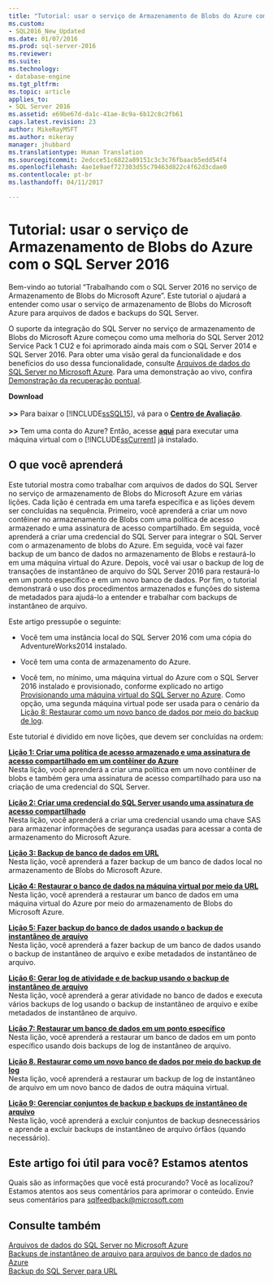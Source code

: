 ```yaml
---
title: "Tutorial: usar o serviço de Armazenamento de Blobs do Azure com o SQL Server 2016 | Microsoft Docs"
ms.custom:
- SQL2016_New_Updated
ms.date: 01/07/2016
ms.prod: sql-server-2016
ms.reviewer: 
ms.suite: 
ms.technology:
- database-engine
ms.tgt_pltfrm: 
ms.topic: article
applies_to:
- SQL Server 2016
ms.assetid: e69be67d-da1c-41ae-8c9a-6b12c8c2fb61
caps.latest.revision: 23
author: MikeRayMSFT
ms.author: mikeray
manager: jhubbard
ms.translationtype: Human Translation
ms.sourcegitcommit: 2edcce51c6822a89151c3c3c76fbaacb5edd54f4
ms.openlocfilehash: 4ae1e9aef727303d55c79463d822c4f62d3cdae0
ms.contentlocale: pt-br
ms.lasthandoff: 04/11/2017

---
```

# <a name="tutorial-use-azure-blob-storage-service-with-sql-server-2016"></a>Tutorial: usar o serviço de Armazenamento de Blobs do Azure com o SQL Server 2016
Bem-vindo ao tutorial “Trabalhando com o SQL Server 2016 no serviço de Armazenamento de Blobs do Microsoft Azure”. Este tutorial o ajudará a entender como usar o serviço de armazenamento de Blobs do Microsoft Azure para arquivos de dados e backups do SQL Server.  
  
O suporte da integração do SQL Server no serviço de armazenamento de Blobs do Microsoft Azure começou como uma melhoria do SQL Server 2012 Service Pack 1 CU2 e foi aprimorado ainda mais com o SQL Server 2014 e SQL Server 2016. Para obter uma visão geral da funcionalidade e dos benefícios do uso dessa funcionalidade, consulte [Arquivos de dados do SQL Server no Microsoft Azure](../relational-databases/databases/sql-server-data-files-in-microsoft-azure.md). Para uma demonstração ao vivo, confira [Demonstração da recuperação pontual](https://channel9.msdn.com/Blogs/Windows-Azure/File-Snapshot-Backups-Demo).  
  
  
**Download**<br /><br />**>>**  Para baixar o [!INCLUDE[ssSQL15](../includes/sssql15-md.md)], vá para o  **[Centro de Avaliação](https://www.microsoft.com/en-us/evalcenter/evaluate-sql-server-2016)**.<br /><br />**>>**  Tem uma conta do Azure?  Então, acesse **[aqui](https://azure.microsoft.com/en-us/services/virtual-machines/sql-server/)** para executar uma máquina virtual com o [!INCLUDE[ssCurrent](../includes/sscurrent-md.md)] já instalado.  
  
## <a name="what-you-will-learn"></a>O que você aprenderá  
Este tutorial mostra como trabalhar com arquivos de dados do SQL Server no serviço de armazenamento de Blobs do Microsoft Azure em várias lições. Cada lição é centrada em uma tarefa específica e as lições devem ser concluídas na sequência. Primeiro, você aprenderá a criar um novo contêiner no armazenamento de Blobs com uma política de acesso armazenado e uma assinatura de acesso compartilhado. Em seguida, você aprenderá a criar uma credencial do SQL Server para integrar o SQL Server com o armazenamento de blobs do Azure. Em seguida, você vai fazer backup de um banco de dados no armazenamento de Blobs e restaurá-lo em uma máquina virtual do Azure. Depois, você vai usar o backup de log de transações de instantâneo de arquivo do SQL Server 2016 para restaurá-lo em um ponto específico e em um novo banco de dados. Por fim, o tutorial demonstrará o uso dos procedimentos armazenados e funções do sistema de metadados para ajudá-lo a entender e trabalhar com backups de instantâneo de arquivo.  
  
Este artigo pressupõe o seguinte:  
  
-   Você tem uma instância local do SQL Server 2016 com uma cópia do AdventureWorks2014 instalado.  
  
-   Você tem uma conta de armazenamento do Azure.  
  
-   Você tem, no mínimo, uma máquina virtual do Azure com o SQL Server 2016 instalado e provisionado, conforme explicado no artigo [Provisionando uma máquina virtual do SQL Server no Azure](https://azure.microsoft.com/en-us/documentation/articles/virtual-machines-provision-sql-server/). Como opção, uma segunda máquina virtual pode ser usada para o cenário da [Lição 8: Restaurar como um novo banco de dados por meio do backup de log](../relational-databases/lesson-8-restore-as-new-database-from-log-backup.md).  
  
Este tutorial é dividido em nove lições, que devem ser concluídas na ordem:  
  
**[Lição 1: Criar uma política de acesso armazenado e uma assinatura de acesso compartilhado em um contêiner do Azure](../relational-databases/lesson-1-create-stored-access-policy-and-shared-access-signature.md)**  
Nesta lição, você aprenderá a criar uma política em um novo contêiner de blobs e também gera uma assinatura de acesso compartilhado para uso na criação de uma credencial do SQL Server.  
  
**[Lição 2: Criar uma credencial do SQL Server usando uma assinatura de acesso compartilhado](../relational-databases/lesson-2-create-a-sql-server-credential-using-a-shared-access-signature.md)**  
Nesta lição, você aprenderá a criar uma credencial usando uma chave SAS para armazenar informações de segurança usadas para acessar a conta de armazenamento do Microsoft Azure.  
  
**[Lição 3: Backup de banco de dados em URL](../relational-databases/lesson-3-database-backup-to-url.md)**  
Nesta lição, você aprenderá a fazer backup de um banco de dados local no armazenamento de Blobs do Microsoft Azure.  
  
**[Lição 4: Restaurar o banco de dados na máquina virtual por meio da URL](../relational-databases/lesson-4-restore-database-to-virtual-machine-from-url.md)**  
Nesta lição, você aprenderá a restaurar um banco de dados em uma máquina virtual do Azure por meio do armazenamento de Blobs do Microsoft Azure.  
  
**[Lição 5: Fazer backup do banco de dados usando o backup de instantâneo de arquivo](../relational-databases/lesson-5-backup-database-using-file-snapshot-backup.md)**  
Nesta lição, você aprenderá a fazer backup de um banco de dados usando o backup de instantâneo de arquivo e exibe metadados de instantâneo de arquivo.  
  
**[Lição 6: Gerar log de atividade e de backup usando o backup de instantâneo de arquivo](../relational-databases/lesson-6-generate-activity-and-backup-log-using-file-snapshot-backup.md)**  
Nesta lição, você aprenderá a gerar atividade no banco de dados e executa vários backups de log usando o backup de instantâneo de arquivo e exibe metadados de instantâneo de arquivo.  
  
**[Lição 7: Restaurar um banco de dados em um ponto específico](../relational-databases/lesson-7-restore-a-database-to-a-point-in-time.md)**  
Nesta lição, você aprenderá a restaurar um banco de dados em um ponto específico usando dois backups de log de instantâneo de arquivo.  
  
**[Lição 8. Restaurar como um novo banco de dados por meio do backup de log](../relational-databases/lesson-8-restore-as-new-database-from-log-backup.md)**  
Nesta lição, você aprenderá a restaurar um backup de log de instantâneo de arquivo em um novo banco de dados de outra máquina virtual.  
  
**[Lição 9: Gerenciar conjuntos de backup e backups de instantâneo de arquivo](../relational-databases/lesson-9-manage-backup-sets-and-file-snapshot-backups.md)**  
Nesta lição, você aprenderá a excluir conjuntos de backup desnecessários e aprende a excluir backups de instantâneo de arquivo órfãos (quando necessário).  
  
## <a name="did-this-article-help-you-were-listening"></a>Este artigo foi útil para você? Estamos atentos  
Quais são as informações que você está procurando? Você as localizou? Estamos atentos aos seus comentários para aprimorar o conteúdo. Envie seus comentários para [sqlfeedback@microsoft.com](mailto:sqlfeedback@microsoft.com?subject=Your%20feedback%20about%20the%20Tutorial:%20Using%20the%20Microsoft%20Azure%20Blob%20storage%20service%20with%20SQL%20Server%202016%20databases%20page)  
  
## <a name="see-also"></a>Consulte também  
[Arquivos de dados do SQL Server no Microsoft Azure](../relational-databases/databases/sql-server-data-files-in-microsoft-azure.md)  
[Backups de instantâneo de arquivo para arquivos de banco de dados no Azure](../relational-databases/backup-restore/file-snapshot-backups-for-database-files-in-azure.md)  
[Backup do SQL Server para URL](../relational-databases/backup-restore/sql-server-backup-to-url.md)  
  
  
  


